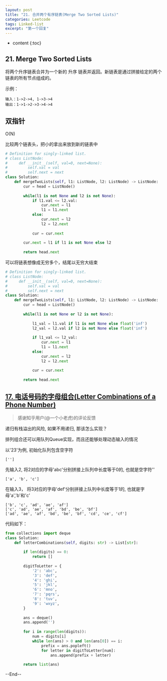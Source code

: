 ```yaml
---
layout: post
title: "21. 合并两个有序链表(Merge Two Sorted Lists)"
categories: Leetcode
tags: Linked-list
excerpt: "第一个回复"
---
```


* content
{:toc}
## 21. Merge Two Sorted Lists

将两个升序链表合并为一个新的 升序 链表并返回。新链表是通过拼接给定的两个链表的所有节点组成的。 

示例：

```
输入：1->2->4, 1->3->4
输出：1->1->2->3->4->4
```

## 双指针

O(N)

比较两个链表头，把小的拿出来放到新的链表中

```python
# Definition for singly-linked list.
# class ListNode:
#     def __init__(self, val=0, next=None):
#         self.val = val
#         self.next = next
class Solution:
    def mergeTwoLists(self, l1: ListNode, l2: ListNode) -> ListNode:
        cur = head = ListNode()
        
        while(l1 is not None and l2 is not None):
            if l1.val <= l2.val:
                cur.next = l1
                l1 = l1.next
            else:
                cur.next = l2
                l2 = l2.next
                
            cur = cur.next
            
        cur.next = l1 if l1 is not None else l2
            
        return head.next
```

可以将链表想像成无穷多个，结尾以无穷大结束

```python
# Definition for singly-linked list.
# class ListNode:
#     def __init__(self, val=0, next=None):
#         self.val = val
#         self.next = next
class Solution:
    def mergeTwoLists(self, l1: ListNode, l2: ListNode) -> ListNode:
        cur = head = ListNode()
        
        while(l1 is not None or l2 is not None):
            
            l1_val = l1.val if l1 is not None else float('inf') 
            l2_val = l2.val if l2 is not None else float('inf') 
            
            if l1_val <= l2_val:
                cur.next = l1
                l1 = l1.next
            else:
                cur.next = l2
                l2 = l2.next
                
            cur = cur.next
            
        return head.next
```

## [17. 电话号码的字母组合(Letter Combinations of a Phone Number)](http://geemaple.github.io/2020/07/24/leetcode-17/)

> 感谢知乎用户(@一个小老虎)的评论反馈

递归有栈溢出的风险, 如果不用递归, 那该怎么实现？

排列组合还可以用队列Queue实现，而且还能够处理动态输入的情况

以'23'为例, 初始化队列包含空字符

```
['']
```

先输入2, 将2对应的字母'abc'分别拼接上队列中长度等于0的, 也就是空字符''

```
['a', 'b', 'c']
```

在输入3， 将3对应的字母'def'分别拼接上队列中长度等于1的, 也就是字母'a','b'和'c'

```
['b', 'c', 'ad', 'ae', 'af']
['c', 'ad', 'ae', 'af', 'bd', 'be', 'bf']
['ad', 'ae', 'af', 'bd', 'be', 'bf', 'cd', 'ce', 'cf']
```

代码如下：

```python
from collections import deque
class Solution:    
    def letterCombinations(self, digits: str) -> List[str]:    
        
        if len(digits) == 0:
            return []
        
        digitToLetter = {
            '2': 'abc',
            '3': 'def',
            '4': 'ghi',
            '5': 'jkl',
            '6': 'mno',
            '7': 'pqrs',
            '8': 'tuv',
            '9': 'wxyz',
        }
        
        ans = deque()
        ans.append('')
        
        for i in range(len(digits)):
            num = digits[i]
            while len(ans) > 0 and len(ans[0]) == i: 
                prefix = ans.popleft()
                for letter in digitToLetter[num]:
                    ans.append(prefix + letter)
                    
        return list(ans)
```

--End--


